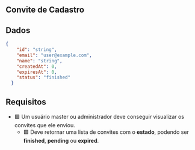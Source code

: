 ## Convite de Cadastro
## Dados
```json
{
    "id": "string",
    "email": "user@example.com",
    "name": "string",
    "createdAt": 0,
    "expiresAt": 0,
    "status": "finished"
  }
```

## Requisitos
- 🟩 Um usuário master ou administrador deve conseguir visualizar os convites que ele enviou.
    - 🟩 Deve retornar uma lista de convites com o **estado**, podendo ser **finished**, **pending** ou **expired**.